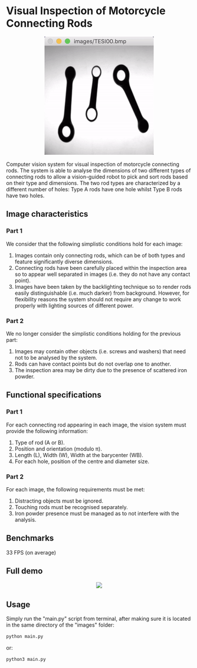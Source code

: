 # Visual Inspection of Motorcycle Connecting Rods
<p align="center">
  <img src="https://github.com/bobcorn/connecting-rods/blob/master/demo/gifs/rods.gif">
</p>

Computer vision system for visual inspection of motorcycle connecting rods. The system is able to analyse the dimensions of two different types of connecting rods to allow a vision-guided robot to pick and sort rods based on their type and dimensions. The two rod types are characterized by a different number of holes: Type A rods have one hole whilst Type B rods have two holes.

## Image characteristics
### Part 1
We consider that the following simplistic conditions hold for each image:

1. Images contain only connecting rods, which can be of both types and feature significantly diverse dimensions.
2. Connecting rods have been carefully placed within the inspection area so to appear well separated in images (i.e. they do not have any contact point).
3. Images have been taken by the backlighting technique so to render rods easily distinguishable (i.e. much darker) from background. However, for flexibility reasons the system should not require any change to work properly with lighting sources of different power.

### Part 2
We no longer consider the simplistic conditions holding for the previous part:

1. Images may contain other objects (i.e. screws and washers) that need not to be analysed by the system.
2. Rods can have contact points but do not overlap one to another.
3. The inspection area may be dirty due to the presence of scattered iron powder.

## Functional specifications
### Part 1
For each connecting rod appearing in each image, the vision system must provide the following information:

1. Type of rod (A or B).
2. Position and orientation (modulo π).
3. Length (L), Width (W), Width at the barycenter (WB).
4. For each hole, position of the centre and diameter size.

### Part 2
For each image, the following requirements must be met:

1. Distracting objects must be ignored.
2. Touching rods must be recognised separately.
3. Iron powder presence must be managed as to not interfere with the analysis.

## Benchmarks
33 FPS (on average)

## Full demo

<p align="center">
  <img src="https://github.com/bobcorn/connecting-rods/blob/master/demo/gifs/full.gif">
</p>

## Usage

Simply run the "main.py" script from terminal, after making sure it is located in the same directory of the "images" folder:

```bash
python main.py
```

or:

```bash
python3 main.py
```

